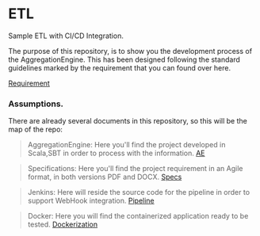 # ETL
Sample ETL with CI/CD Integration.

The purpose of this repository, is to show you the development process of the AggregationEngine. This has been designed following the standard guidelines marked by the requirement that you can found over here.

[Requirement](https://github.com/jesusjavierdediego/assignments/) 
 
 ### Assumptions.
There are already several documents in this repository, so this will be the map of the repo:

> AggregationEngine: 
	Here you'll find the project developed in Scala,SBT in order to process with the information.
	[AE](https://github.com/rkobismarck/ETL/tree/master/aggregationengine) 

> Specifications:
	Here you'll find the project requirement in an Agile format, in both versions PDF and DOCX.
	[Specs](https://github.com/rkobismarck/ETL/blob/master/specifications/FEXCOETLPoC.pdf) 
	

> Jenkins: 
	Here will reside the source code for the pipeline in order to support WebHook integration.
	[Pipeline](https://github.com/rkobismarck/ETL/blob/master/Jenkinsfile) 

> Docker:
	Here you will find the containerized application ready to be tested.
	[Dockerization](https://github.com/rkobismarck/ETL/tree/master/docker) 

